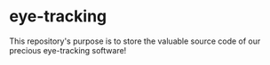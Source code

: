 # eye-tracking
This repository's purpose is to store the valuable source code of our precious eye-tracking software!
